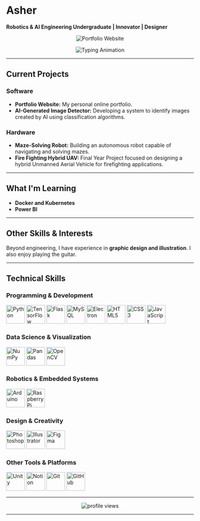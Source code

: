 # Asher

**Robotics & AI Engineering Undergraduate | Innovator | Designer**

<p align="center">
  <a href="https://awshae.github.io/Asher/" target="_blank" style="text-decoration: none;">
    <img src="https://img.shields.io/badge/View_My_Portfolio-Website-blue?style=flat-square&logo=google-chrome&logoColor=white" alt="Portfolio Website"/>
  </a>
</p>

<p align="center">
  <img src="https://readme-typing-svg.demolab.com?font=Fira+Code&size=20&pause=1000&color=3670A9&center=true&width=450&lines=Robotics+%7C+AI+%7C+Design;Software+Development;Hardware+Engineering" alt="Typing Animation" />
</p>

---

## Current Projects

### Software
* **Portfolio Website:** My personal online portfolio.
* **AI-Generated Image Detector:** Developing a system to identify images created by AI using classification algorithms.

### Hardware
* **Maze-Solving Robot:** Building an autonomous robot capable of navigating and solving mazes.
* **Fire Fighting Hybrid UAV:** Final Year Project focused on designing a hybrid Unmanned Aerial Vehicle for firefighting applications.

---

## What I'm Learning

* **Docker and Kubernetes**
* **Power BI**

---

## Other Skills & Interests

Beyond engineering, I have experience in **graphic design and illustration**. I also enjoy playing the guitar.

---

## Technical Skills

### Programming & Development
<p align="left">
  <img src="https://cdn.jsdelivr.net/gh/devicons/devicon/icons/python/python-original.svg" alt="Python" height="50" title="Python">
  <img src="https://cdn.jsdelivr.net/gh/devicons/devicon/icons/tensorflow/tensorflow-original.svg" alt="TensorFlow" height="50" title="TensorFlow">
  <img src="https://cdn.jsdelivr.net/gh/devicons/devicon/icons/flask/flask-original.svg" alt="Flask" height="50" title="Flask">
  <img src="https://cdn.jsdelivr.net/gh/devicons/devicon/icons/mysql/mysql-original.svg" alt="MySQL" height="50" title="MySQL">
  <img src="https://cdn.jsdelivr.net/gh/devicons/devicon/icons/electron/electron-original.svg" alt="Electron" height="50" title="Electron">
  <img src="https://cdn.jsdelivr.net/gh/devicons/devicon/icons/html5/html5-original.svg" alt="HTML5" height="50" title="HTML5">
  <img src="https://cdn.jsdelivr.net/gh/devicons/devicon/icons/css3/css3-original.svg" alt="CSS3" height="50" title="CSS3">
  <img src="https://cdn.jsdelivr.net/gh/devicons/devicon/icons/javascript/javascript-original.svg" alt="JavaScript" height="50" title="JavaScript">
</p>

### Data Science & Visualization
<p align="left">
  <img src="https://cdn.jsdelivr.net/gh/devicons/devicon/icons/numpy/numpy-original.svg" alt="NumPy" height="50" title="NumPy">
  <img src="https://cdn.jsdelivr.net/gh/devicons/devicon/icons/pandas/pandas-original.svg" alt="Pandas" height="50" title="Pandas">
  <img src="https://cdn.jsdelivr.net/gh/devicons/devicon/icons/opencv/opencv-original.svg" alt="OpenCV" height="50" title="OpenCV">
</p>

### Robotics & Embedded Systems
<p align="left">
  <img src="https://cdn.jsdelivr.net/gh/devicons/devicon/icons/arduino/arduino-original.svg" alt="Arduino" height="50" title="Arduino">
  <img src="https://cdn.jsdelivr.net/gh/devicons/devicon/icons/raspberrypi/raspberrypi-original.svg" alt="Raspberry Pi" height="50" title="Raspberry Pi">
</p>

### Design & Creativity
<p align="left">
  <img src="https://cdn.jsdelivr.net/gh/devicons/devicon/icons/photoshop/photoshop-plain.svg" alt="Photoshop" height="50" title="Photoshop">
  <img src="https://cdn.jsdelivr.net/gh/devicons/devicon/icons/illustrator/illustrator-plain.svg" alt="Illustrator" height="50" title="Illustrator">
  <img src="https://cdn.jsdelivr.net/gh/devicons/devicon/icons/figma/figma-original.svg" alt="Figma" height="50" title="Figma">
</p>

### Other Tools & Platforms
<p align="left">
  <img src="https://cdn.jsdelivr.net/gh/devicons/devicon/icons/unity/unity-original.svg" alt="Unity" height="50" title="Unity">
  <img src="https://cdn.jsdelivr.net/gh/devicons/devicon/icons/notion/notion-original.svg" alt="Notion" height="50" title="Notion">
  <img src="https://cdn.jsdelivr.net/gh/devicons/devicon/icons/git/git-original.svg" alt="Git" height="50" title="Git">
  <img src="https://cdn.jsdelivr.net/gh/devicons/devicon/icons/github/github-original.svg" alt="GitHub" height="50" title="GitHub">
</p>

---

<p align="center">
  <img src="https://komarev.com/ghpvc/?username=Awshae&style=flat-square&label=Profile+Views&color=blue" alt="profile views"/>
</>

---
